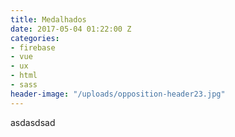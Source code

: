 ```yaml
---
title: Medalhados
date: 2017-05-04 01:22:00 Z
categories:
- firebase
- vue
- ux
- html
- sass
header-image: "/uploads/opposition-header23.jpg"
---
```


asdasdsad